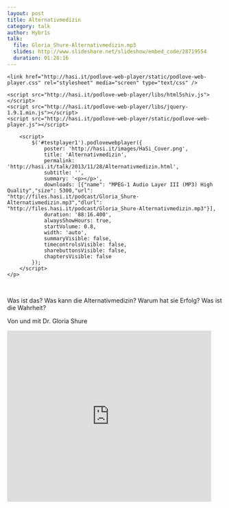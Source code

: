 ```yaml
---
layout: post
title: Alternativmedizin
category: talk
author: Hybr1s
talk:
  file: Gloria_Shure-Alternativmedizin.mp3
  slides: http://www.slideshare.net/slideshow/embed_code/28719554
  duration: 01:28:16
---
```


<html>
<head>
<meta charset="utf-8" />

	<link href="http://hasi.it/podlove-web-player/static/podlove-web-player.css" rel="stylesheet" media="screen" type="text/css" />

	<script src="http://hasi.it/podlove-web-player/libs/html5shiv.js"></script>
	<script src="http://hasi.it/podlove-web-player/libs/jquery-1.9.1.min.js"></script>
	<script src="http://hasi.it/podlove-web-player/static/podlove-web-player.js"></script>
</head>

<body>
	<p>
		<audio id="testplayer1">
			<source src="http://files.hasi.it/podcast/Gloria_Shure-Alternativmedizin.mp3" type="audio/mpeg"></source>
		</audio>

		<script>
			$('#testplayer1').podlovewebplayer({
				poster: 'http://hasi.it/images/HaSi_Cover.png',
				title: 'Alternativmedizin',
				permalink: 'http://hasi.it/talk/2013/11/28/Alternativmedizin.html',
				subtitle: '',
				summary: '<p></p>',
				downloads: [{"name": "MPEG-1 Audio Layer III (MP3) High Quality","size": 5300,"url": "http://files.hasi.it/podcast/Gloria_Shure-Alternativmedizin.mp3","dlurl": "http://files.hasi.it/podcast/Gloria_Shure-Alternativmedizin.mp3"}],
				duration: '88:16.400',
				alwaysShowHours: true,
				startVolume: 0.8,
				width: 'auto',
				summaryVisible: false,
				timecontrolsVisible: false,
				sharebuttonsVisible: false,
				chaptersVisible: false
			});
		</script>
	</p>
</body>
</html>
<br />

<!-- break -->

Was ist das?
Was kann die Alternativmedizin?
Warum hat sie Erfolg?
Was ist die Wahrheit?

Von und mit Dr. Gloria Shure

<html>
<iframe src="http://www.slideshare.net/slideshow/embed_code/28719554" width="476" height="400" frameborder="0" marginwidth="0" marginheight="0" scrolling="no"></iframe>
</html>